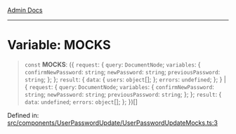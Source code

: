 [Admin Docs](/)

***

# Variable: MOCKS

> `const` **MOCKS**: (\{ `request`: \{ `query`: `DocumentNode`; `variables`: \{ `confirmNewPassword`: `string`; `newPassword`: `string`; `previousPassword`: `string`; \}; \}; `result`: \{ `data`: \{ `users`: `object`[]; \}; `errors`: `undefined`; \}; \} \| \{ `request`: \{ `query`: `DocumentNode`; `variables`: \{ `confirmNewPassword`: `string`; `newPassword`: `string`; `previousPassword`: `string`; \}; \}; `result`: \{ `data`: `undefined`; `errors`: `object`[]; \}; \})[]

Defined in: [src/components/UserPasswordUpdate/UserPasswordUpdateMocks.ts:3](https://github.com/gautam-divyanshu/talawa-admin/blob/d5fea688542032271211cd43ee86c7db0866bcc0/src/components/UserPasswordUpdate/UserPasswordUpdateMocks.ts#L3)
